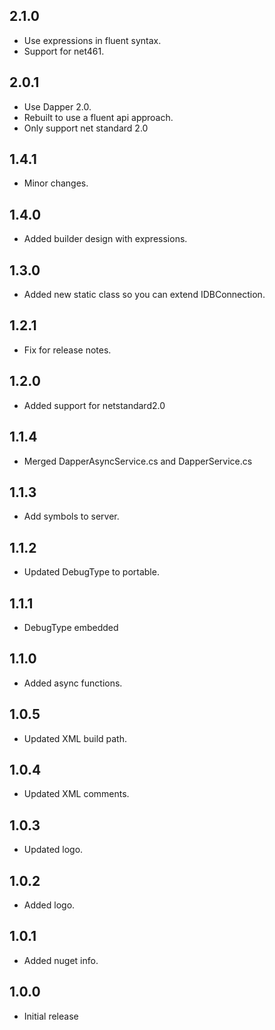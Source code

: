 
## 2.1.0
- Use expressions in fluent syntax. 
- Support for net461.

## 2.0.1
- Use Dapper 2.0.
- Rebuilt to use a fluent api approach. 
- Only support net standard 2.0

## 1.4.1
- Minor changes.

## 1.4.0
- Added builder design with expressions.

## 1.3.0
- Added new static class so you can extend IDBConnection.

## 1.2.1
- Fix for release notes.

## 1.2.0
- Added support for netstandard2.0

## 1.1.4
- Merged DapperAsyncService.cs and DapperService.cs

## 1.1.3
- Add symbols to server.

## 1.1.2
- Updated DebugType to portable.

## 1.1.1
- DebugType embedded

## 1.1.0
- Added async functions.

## 1.0.5
- Updated XML build path.

## 1.0.4
- Updated XML comments.

## 1.0.3
- Updated logo.

## 1.0.2
- Added logo.

## 1.0.1
- Added nuget info.

## 1.0.0
- Initial release